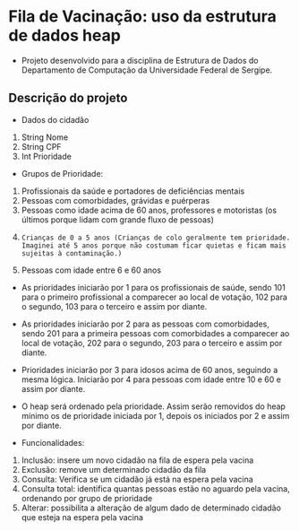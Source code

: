 # Fila de Vacinação: uso da estrutura de dados heap
 * Projeto desenvolvido para a disciplina de Estrutura de Dados do Departamento de Computação da Universidade Federal de Sergipe.

## Descrição do projeto

* Dados do cidadão
1.	String Nome
2.	String CPF
3. 	Int Prioridade

* Grupos de Prioridade:
1.	Profissionais da saúde e portadores de deficiências mentais
2.	Pessoas com comorbidades, grávidas e puérperas
3.	Pessoas como idade acima de 60 anos, professores e motoristas (os últimos porque lidam com grande fluxo de pessoas)
4.     Crianças de 0 a 5 anos (Crianças de colo geralmente tem prioridade. Imaginei até 5 anos porque não costumam ficar quietas e ficam mais sujeitas à contaminação.)
5.	Pessoas com idade entre 6 e 60 anos

* As prioridades iniciarão por 1 para os profissionais de saúde, sendo 101 para o primeiro profissional a comparecer ao local de votação, 102 para o segundo, 103 para o terceiro e assim por diante.
* As prioridades iniciarão por 2 para as pessoas com comorbidades, sendo 201 para a primeira pessoas com comorbidades a comparecer ao local de votação, 202 para o segundo, 203 para o terceiro e assim por diante.  
* Prioridades iniciarão por 3 para idosos acima de 60 anos, seguindo a mesma lógica. Iniciarão por 4 para pessoas com idade entre 10 e 60 e assim por diante.

* O heap será ordenado pela prioridade. Assim serão removidos do heap mínimo os de prioridade iniciada por 1, depois os iniciados por 2 e assim por diante.


* Funcionalidades:
1.	Inclusão: insere um novo cidadão na fila de espera pela vacina
2.	Exclusão: remove um determinado cidadão da fila
3.	Consulta: Verifica se um cidadão já está na espera pela vacina
4.	Consulta total: identifica quantas pessoas estão no aguardo pela vacina, ordenando por grupo de prioridade
5.	Alterar: possibilita a alteração de algum dado de determinado cidadão que esteja na espera pela vacina



